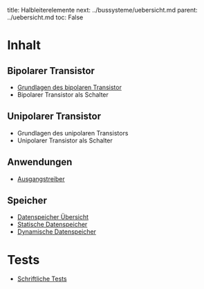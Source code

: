 title: Halbleiterelemente
next: ../bussysteme/uebersicht.md
parent: ../uebersicht.md
toc: False

# Inhalt
## Bipolarer Transistor
* [Grundlagen des bipolaren Transistor]({filename}bipolarer_transistor.md)
* Bipolarer Transistor als Schalter
## Unipolarer Transistor
* Grundlagen des unipolaren Transistors
* Unipolarer Transistor als Schalter
## Anwendungen
* [Ausgangstreiber]({filename}ausgangstreiber.md)
## Speicher
* [Datenspeicher Übersicht]({filename}datenspeicher.md) 
* [Statische Datenspeicher]({filename}statische_datenspeicher.md)
* [Dynamische Datenspeicher]({filename}dynamische_datenspeicher.md)

# Tests
* [Schriftliche Tests]({filename}test_transistor.md)
